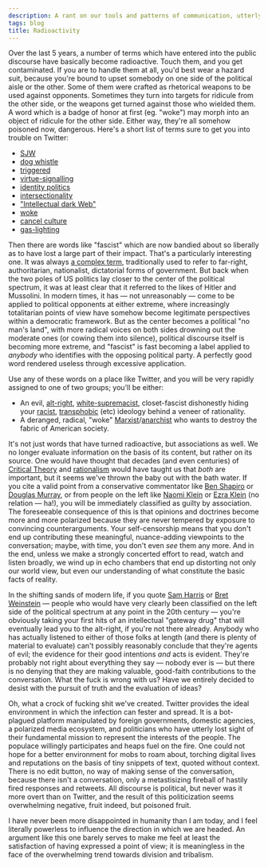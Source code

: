 ```yaml
---
description: A rant on our tools and patterns of communication, utterly gone wrong
tags: blog
title: Radioactivity
---
```


Over the last 5 years, a number of terms which have entered into the public discourse have basically become radioactive. Touch them, and you get contaminated. If you are to handle them at all, you'd best wear a hazard suit, because you're bound to upset somebody on one side of the political aisle or the other. Some of them were crafted as rhetorical weapons to be used against opponents. Sometimes they turn into targets for ridicule from the other side, or the weapons get turned against those who wielded them. A word which is a badge of honor at first (eg. "woke") may morph into an object of ridicule for the other side. Either way, they're all somehow poisoned now, dangerous. Here's a short list of terms sure to get you into trouble on Twitter:

- [SJW](https://en.wikipedia.org/wiki/Social_justice_warrior)
- [dog whistle](https://en.wikipedia.org/wiki/Dog-whistle_politics)
- [triggered](https://en.wikipedia.org/wiki/Triggering)
- [virtue-signalling](https://en.wikipedia.org/wiki/Virtue_signalling)
- [identity politics](https://en.wikipedia.org/wiki/Identity_politics)
- [intersectionality](https://en.wikipedia.org/wiki/Intersectionality)
- ["Intellectual dark Web"](https://en.wikipedia.org/wiki/Intellectual_dark_web)
- [woke](https://en.wikipedia.org/wiki/Woke)
- [cancel culture](https://en.wikipedia.org/wiki/Cancel_culture)
- [gas-lighting](https://en.wikipedia.org/wiki/Gaslighting)

Then there are words like "fascist" which are now bandied about so liberally as to have lost a large part of their impact. That's a particularly interesting one. It was always [a complex term](https://en.wikipedia.org/wiki/Fascism), traditionally used to refer to far-right, authoritarian, nationalist, dictatorial forms of government. But back when the two poles of US politics lay closer to the center of the political spectrum, it was at least clear that it referred to the likes of Hitler and Mussolini. In modern times, it has — not unreasonably — come to be applied to political opponents at either extreme, where increasingly totalitarian points of view have somehow become legitimate perspectives within a democratic framework. But as the center becomes a political "no man's land", with more radical voices on both sides drowning out the moderate ones (or cowing them into silence), political discourse itself is becoming more extreme, and "fascist" is fast becoming a label applied to *anybody* who identifies with the opposing political party. A perfectly good word rendered useless through excessive application.

Use any of these words on a place like Twitter, and you will be very rapidly assigned to one of two groups; you'll be either:

- An evil, [alt-right](https://en.wikipedia.org/wiki/Alt-right), [white-supremacist](https://en.wikipedia.org/wiki/White_supremacy), closet-fascist dishonestly hiding your [racist](https://en.wikipedia.org/wiki/Racism), [transphobic](https://en.wikipedia.org/wiki/Transphobia) (etc) ideology behind a veneer of rationality.
- A deranged, radical, "woke" [Marxist](https://en.wikipedia.org/wiki/Marxism)/[anarchist](https://en.wikipedia.org/wiki/Anarchism) who wants to destroy the fabric of American society.

It's not just words that have turned radioactive, but associations as well. We no longer evaluate information on the basis of its content, but rather on its source. One would have thought that decades (and even centuries) of [Critical Theory](https://en.wikipedia.org/wiki/Critical_theory) and [rationalism](https://en.wikipedia.org/wiki/Rationalism) would have taught us that *both* are important, but it seems we've thrown the baby out with the bath water. If you cite a valid point from a conservative commentator like [Ben Shapiro](https://en.wikipedia.org/wiki/Ben_Shapiro) or [Douglas Murray](https://en.wikipedia.org/wiki/Douglas_Murray_%40author%41), or from people on the left like [Naomi Klein](https://en.wikipedia.org/wiki/Naomi_Klein) or [Ezra Klein](https://en.wikipedia.org/wiki/Ezra_Klein) (no relation — ha!), you will be immediately classified as guilty by association. The foreseeable consequence of this is that opinions and doctrines become more and more polarized because they are never tempered by exposure to convincing counterarguments. Your self-censorship means that you don't end up contributing these meaningful, nuance-adding viewpoints to the conversation; maybe, with time, you don't even *see* them any more. And in the end, unless we make a strongly concerted effort to read, watch and listen broadly, we wind up in echo chambers that end up distorting not only our world view, but even our understanding of what constitute the basic facts of reality.

In the shifting sands of modern life, if you quote [Sam Harris](https://en.wikipedia.org/wiki/Sam_Harris) or [Bret Weinstein](https://en.wikipedia.org/wiki/Bret_Weinstein) — people who would have very clearly been classified on the left side of the political spectrum at any point in the 20th century — you're obviously taking your first hits of an intellectual "gateway drug" that will eventually lead you to the alt-right, if you're not there already. Anybody who has actually listened to either of those folks at length (and there is plenty of material to evaluate) can't possibly reasonably conclude that they're agents of evil; the evidence for their good intentions *and* acts is evident. They're probably not right about everything they say — nobody ever is — but there is no denying that they are making valuable, good-faith contributions to the conversation. What the fuck is wrong with us? Have we entirely decided to desist with the pursuit of truth and the evaluation of ideas?

Oh, what a crock of fucking shit we've created. Twitter provides the ideal environment in which the infection can fester and spread. It is a bot-plagued platform manipulated by foreign governments, domestic agencies, a polarized media ecosystem, and politicians who have utterly lost sight of their fundamental mission to represent the interests of the people. The populace willingly participates and heaps fuel on the fire. One could not hope for a better environment for mobs to roam about, torching digital lives and reputations on the basis of tiny snippets of text, quoted without context. There is no edit button, no way of making sense of the conversation, because there isn't a conversation, only a metastisizing fireball of hastily fired responses and retweets. All discourse is political, but never was it more overt than on Twitter, and the result of this politicization seems overwhelming negative, fruit indeed, but poisoned fruit.

I have never been more disappointed in humanity than I am today, and I feel literally powerless to influence the direction in which we are headed. An argument like this one barely serves to make me feel at least the satisfaction of having expressed a point of view; it is meaningless in the face of the overwhelming trend towards division and tribalism.
